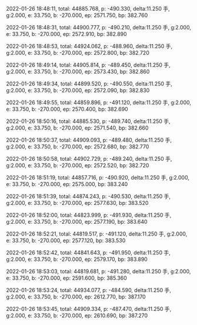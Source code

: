 2022-01-26 18:48:11, total: 44885.768, p: -490.330, delta:11.250 手, g:2.000, e: 33.750, b: -270.000, ep: 2571.750, bp: 382.760

2022-01-26 18:48:31, total: 44900.777, p: -490.210, delta:11.250 手, g:2.000, e: 33.750, b: -270.000, ep: 2572.910, bp: 382.890

2022-01-26 18:48:53, total: 44924.062, p: -488.960, delta:11.250 手, g:2.000, e: 33.750, b: -270.000, ep: 2572.800, bp: 382.720

2022-01-26 18:49:14, total: 44905.814, p: -489.450, delta:11.250 手, g:2.000, e: 33.750, b: -270.000, ep: 2573.430, bp: 382.860

2022-01-26 18:49:34, total: 44899.520, p: -490.550, delta:11.250 手, g:2.000, e: 33.750, b: -270.000, ep: 2572.090, bp: 382.830

2022-01-26 18:49:55, total: 44859.896, p: -491.120, delta:11.250 手, g:2.000, e: 33.750, b: -270.000, ep: 2570.400, bp: 382.690

2022-01-26 18:50:16, total: 44885.530, p: -489.740, delta:11.250 手, g:2.000, e: 33.750, b: -270.000, ep: 2571.540, bp: 382.660

2022-01-26 18:50:37, total: 44909.093, p: -489.480, delta:11.250 手, g:2.000, e: 33.750, b: -270.000, ep: 2572.680, bp: 382.770

2022-01-26 18:50:58, total: 44902.729, p: -489.240, delta:11.250 手, g:2.000, e: 33.750, b: -270.000, ep: 2572.520, bp: 382.720

2022-01-26 18:51:19, total: 44857.716, p: -490.920, delta:11.250 手, g:2.000, e: 33.750, b: -270.000, ep: 2575.000, bp: 383.240

2022-01-26 18:51:39, total: 44874.243, p: -490.530, delta:11.250 手, g:2.000, e: 33.750, b: -270.000, ep: 2577.630, bp: 383.520

2022-01-26 18:52:00, total: 44823.999, p: -491.930, delta:11.250 手, g:2.000, e: 33.750, b: -270.000, ep: 2577.190, bp: 383.640

2022-01-26 18:52:21, total: 44819.517, p: -491.120, delta:11.250 手, g:2.000, e: 33.750, b: -270.000, ep: 2577.120, bp: 383.530

2022-01-26 18:52:42, total: 44841.643, p: -491.950, delta:11.250 手, g:2.000, e: 33.750, b: -270.000, ep: 2579.170, bp: 383.890

2022-01-26 18:53:03, total: 44819.681, p: -491.280, delta:11.250 手, g:2.000, e: 33.750, b: -270.000, ep: 2591.600, bp: 385.360

2022-01-26 18:53:24, total: 44934.077, p: -484.590, delta:11.250 手, g:2.000, e: 33.750, b: -270.000, ep: 2612.770, bp: 387.170

2022-01-26 18:53:45, total: 44909.334, p: -487.470, delta:11.250 手, g:2.000, e: 33.750, b: -270.000, ep: 2610.690, bp: 387.270